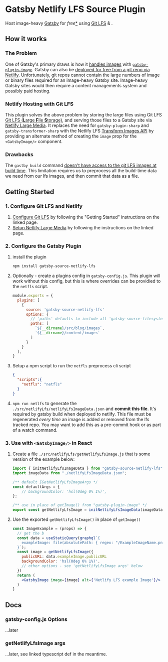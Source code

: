 # Gatsby Netlify LFS Source Plugin
Host image-heavy [Gatsby](https://www.gatsbyjs.com/) for _free_[\*](https://www.netlify.com/pricing/#add-ons-large-media) using [Git LFS](https://git-lfs.github.com/) & .

## How it works

### The Problem
One of Gatsby's primary draws is how it [handles images](https://using-gatsby-image.gatsbyjs.org/) with [`gatsby-plugin-image`](https://www.gatsbyjs.com/plugins/gatsby-plugin-image/). Gatsby can also be [deployed for free from a git repo via Netlify](https://www.netlify.com/blog/2016/02/24/a-step-by-step-guide-gatsby-on-netlify/). Unfortunately, git repos cannot contain the large numbers of image or binary files required for an image-heavy Gatsby site. Image-heavy Gatsby sites would then require a content managements system and possibly paid hosting.

### Netlify Hosting with Git LFS
This plugin solves the above problem by storing the large files using Git LFS [Git LFS (**L**arge **F**ile  **S**torage)](https://git-lfs.github.com/), and serving those files to a Gatsby site via [Netlify Large Media](https://docs.netlify.com/large-media/setup/). It replaces the need for `gatsby-plugin-sharp` and `gatsby-transformer-sharp` with the Netlify LFS [Transform Images API](https://docs.netlify.com/large-media/transform-images/) by providing an alternate method of creating the `image` prop for the `<GatsbyImage/>` component.

### Drawbacks
The `gastby build` command [doesn't have access to the git LFS images at build time](https://github.com/gatsbyjs/gatsby/issues/12438#issuecomment-474113335). This limitation requires us to preprocess all the build-time data we need from our lfs images, and then commit that data as a file. 

## Getting Started

### 1. Configure Git LFS and Netlify
1. [Configure Git LFS](https://git-lfs.github.com/) by following the "Getting Started" instructions on the linked page.
2. [Setup Netlify Large Media](https://docs.netlify.com/large-media/setup/) by following the instructions on the linked page.

### 2. Configure the Gatsby Plugin
1. install the plugin
    ```bash
    npm install gatsby-source-netlify-lfs
    ```
2. Optionally - create a plugins config in `gatsby-config.js`. This plugin will work without this config, but this is where overrides can be providied to the `netfls` script.
    ```js
    module.exports = {
      plugins: [
        {
          source: 'gatsby-source-netlify-lfs'
          options: {
            // 'paths' defaults to include all 'gatsby-source-filesystem' config paths, but they can be manually overridden here
            paths: [
              `${__dirname}/src/blog/images`,
              `${__dirname}/content/images`
            ]
          }
        }
      ],
    }
    ```
3. Setup a npm script to run the `netfls` preprocess cli script
    ```json
    {
      "scripts":{
        "netfls": "netfls"
      }
    }
    ```
4. `npm run netlfs` to generate the `./src/netlifyLfs/netlifyLfsImageData.json` and **commit this file**. It's required by gatsby build when deployed to netlify. This file must be regenerated _every time_ an image is added or removed from the lfs tracked repo. You may want to add this as a pre-commit hook or as part of a watch command.


### 3. Use with `<GatsbyImage/>` in React
1. Create a file `./src/netlifyLfs/getNetlifyLfsImage.js` that is some version of the example below:
    ```js
    import { initNetlifyLfsImageData } from "gatsby-source-netlify-lfs";
    import imageData from "./netlifyLfsImageData.json";

    /** default IGetNetlifyLfsImageArgs */
    const defaultArgs = {
        // backgroundColor: 'hsl(0deg 0% 1%)',
    };

    /** use in place of getImage() from "gatsby-plugin-image" */
    export const getNetlifyLfsImage = initNetlifyLfsImageData(imageData, defaultArgs);
    ```
2. Use the exported `getNetlifyLfsImage()` in place of `getImage()`
    ```jsx
    const ImageExample = (props) => {
      // get the b
      const data = useStaticQuery(graphql`{
        exampleImage: file(absolutePath: { regex: "/ExampleImageName.png/" }) { publicURL })
      }`);
      const image = getNetlifyLfsImage({
        publicURL: data.exampleImage.publicURL
        backgroundColor: 'hsl(0deg 0% 1%)',
        // other options - see 'getNetlifyLfsImage args' below
      })
      return (
        <GatsbyImage image={image} alt={'Netlify LFS example Image'}/>
      )
    }
    ```

## Docs
### gatsby-config.js Options
...later

### getNetlifyLfsImage args
...later, see linked typescript def in the meantime.








